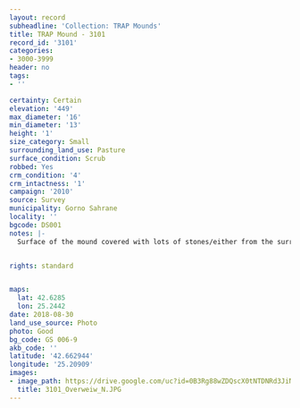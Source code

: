 ```yaml
---
layout: record
subheadline: 'Collection: TRAP Mounds'
title: TRAP Mound - 3101
record_id: '3101'
categories:
- 3000-3999
header: no
tags:
- ''

certainty: Certain
elevation: '449'
max_diameter: '16'
min_diameter: '13'
height: '1'
size_category: Small
surrounding_land_use: Pasture
surface_condition: Scrub
robbed: Yes
crm_condition: '4'
crm_intactness: '1'
campaign: '2010'
source: Survey
municipality: Gorno Sahrane
locality: ''
bgcode: DS001
notes: |-
  Surface of the mound covered with lots of stones/either from the surrounding pasture or from the mound.


rights: standard


maps:
  lat: 42.6285
  lon: 25.2442
date: 2018-08-30
land_use_source: Photo
photo: Good
bg_code: GS 006-9
akb_code: ''
latitude: '42.662944'
longitude: '25.20909'
images:
- image_path: https://drive.google.com/uc?id=0B3Rg88wZDQscX0tNTDNRd3JiN1k
  title: 3101_Overweiw_N.JPG
---
```

